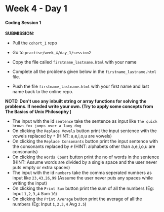 # Week 4 - Day 1

#### Coding Session 1

**SUBMISSION:**

- Pull the `cohort_1` repo

- Go to `practise/week_4/day_1/session2` 

- Copy  the file called `firstname_lastname.html` with your name

- Complete all the problems given below in the `firstname_lastname.html` file.

- Push the file `firstname_lastname.html` with your first name and last name back to the online repo.

  

**NOTE: Don't use any inbuilt string or array functions for solving the problems. If needed write your own. (Try to apply some concepts from The Basics of Unix Philosophy )**



- The input with the id `sentence` take the sentence as input like `The quick brown fox jumps over a laxy dog`
- On clicking the `Replace Vowels` button print the input sentence with the vowels replaced by `*` (HINT: a,e,i,o,u are vowels)
- On clicking the `Replace Consonants` button print the input sentence with the consonants replaced by `#` (HINT: alphabets other than a,e,i,o,u are consonants)
- On clicking the `Words Count` button print the no of words in the sentence (HINT: Assume words are divided by a single space and the user never puts empty or extra spaces)
- The input with the id `numbers` take the comma seperated numbers as input like `23,43,26,99` (Assume the user never puts any spaces while writing the input)
- On clicking the `Print Sum` button print the sum of all the numbers (Eg: Input `1,2,3,4`  Sum `10`)
- On clicking the `Print Average` button print the average of all the numbers (Eg: Input `1,2,3,4` Avg `2.5`) 
